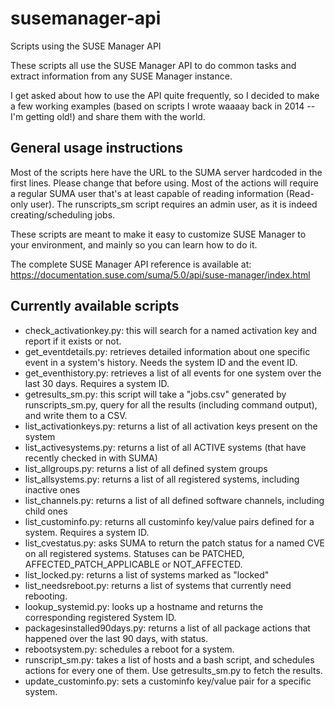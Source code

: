 # susemanager-api
Scripts using the SUSE Manager API

These scripts all use the SUSE Manager API to do common tasks and extract information from any SUSE Manager instance.

I get asked about how to use the API quite frequently, so I decided to make a few working examples (based on scripts I wrote waaaay back in 2014 -- I'm getting old!) and share them with the world.

## General usage instructions

Most of the scripts here have the URL to the SUMA server hardcoded in the first lines. Please change that before using.
Most of the actions will require a regular SUMA user that's at least capable of reading information (Read-only user). 
The runscripts_sm script requires an admin user, as it is indeed creating/scheduling jobs.

These scripts are meant to make it easy to customize SUSE Manager to your environment, and mainly so you can learn how to do it.

The complete SUSE Manager API reference is available at: https://documentation.suse.com/suma/5.0/api/suse-manager/index.html

## Currently available scripts

* check_activationkey.py: this will search for a named activation key and report if it exists or not.
* get_eventdetails.py: retrieves detailed information about one specific event in a system's history. Needs the system ID and the event ID.
* get_eventhistory.py: retrieves a list of all events for one system over the last 30 days. Requires a system ID.
* getresults_sm.py: this script will take a "jobs.csv" generated by runscripts_sm.py, query for all the results (including command output), and write them to a CSV.
* list_activationkeys.py: returns a list of all activation keys present on the system
* list_activesystems.py: returns a list of all ACTIVE systems (that have recently checked in with SUMA)
* list_allgroups.py: returns a list of all defined system groups
* list_allsystems.py: returns a list of all registered systems, including inactive ones
* list_channels.py: returns a list of all defined software channels, including child ones
* list_custominfo.py: returns all custominfo key/value pairs defined for a system. Requires a system ID.
* list_cvestatus.py: asks SUMA to return the patch status for a named CVE on all registered systems. Statuses can be PATCHED, AFFECTED_PATCH_APPLICABLE or NOT_AFFECTED.
* list_locked.py: returns a list of systems marked as "locked"
* list_needsreboot.py: returns a list of systems that currently need rebooting.
* lookup_systemid.py: looks up a hostname and returns the corresponding registered System ID.
* packagesinstalled90days.py: returns a list of all package actions that happened over the last 90 days, with status.
* rebootsystem.py: schedules a reboot for a system.
* runscript_sm.py: takes a list of hosts and a bash script, and schedules actions for every one of them. Use getresults_sm.py to fetch the results.
* update_custominfo.py: sets a custominfo key/value pair for a specific system.

